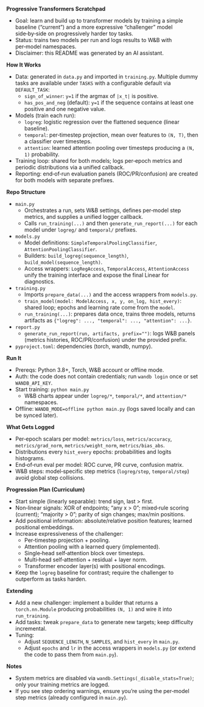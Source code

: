 **Progressive Transformers Scratchpad**

- Goal: learn and build up to transformer models by training a simple baseline (“current”) and a more expressive “challenger” model side‑by‑side on progressively harder toy tasks.
- Status: trains two models per run and logs results to W&B with per‑model namespaces.
- Disclaimer: this README was generated by an AI assistant.

**How It Works**

- Data: generated in `data.py` and imported in `training.py`. Multiple dummy tasks are available under `TASKS` with a configurable default via `DEFAULT_TASK`:
  - `sign_of_winner`: `y=1` if the argmax of `|x_t|` is positive.
  - `has_pos_and_neg` (default): `y=1` if the sequence contains at least one positive and one negative value.
- Models (train each run):
  - `logreg`: logistic regression over the flattened sequence (linear baseline).
  - `temporal`: per‑timestep projection, mean over features to `(N, T)`, then a classifier over timesteps.
  - `attention`: learned attention pooling over timesteps producing a `(N, 1)` probability.
- Training loop: shared for both models; logs per‑epoch metrics and periodic distributions via a unified callback.
- Reporting: end‑of‑run evaluation panels (ROC/PR/confusion) are created for both models with separate prefixes.

**Repo Structure**

- `main.py`
  - Orchestrates a run, sets W&B settings, defines per‑model step metrics, and supplies a unified logger callback.
  - Calls `run_training(...)` and then `generate_run_report(...)` for each model under `logreg/` and `temporal/` prefixes.
- `models.py`
  - Model definitions: `SimpleTemporalPoolingClassifier`, `AttentionPoolingClassifier`.
  - Builders: `build_logreg(sequence_length)`, `build_model(sequence_length)`.
  - Access wrappers: `LogRegAccess`, `TemporalAccess`, `AttentionAccess` unify the training interface and expose the final Linear for diagnostics.
- `training.py`
  - Imports `prepare_data(...)` and the access wrappers from `models.py`.
  - `train_model(model: ModelAccess, x, y, on_log, hist_every)`: shared loop; epochs and learning rate come from the `model`.
  - `run_training(...)`: prepares data once, trains three models, returns artifacts as `{"logreg": ..., "temporal": ..., "attention": ...}`.
- `report.py`
  - `generate_run_report(run, artifacts, prefix="")`: logs W&B panels (metrics histories, ROC/PR/confusion) under the provided prefix.
- `pyproject.toml`: dependencies (torch, wandb, numpy).

**Run It**

- Prereqs: Python 3.8+, Torch, W&B account or offline mode.
- Auth: the code does not contain credentials; run `wandb login` once or set `WANDB_API_KEY`.
- Start training: `python main.py`
  - W&B charts appear under `logreg/*`, `temporal/*`, and `attention/*` namespaces.
- Offline: `WANDB_MODE=offline python main.py` (logs saved locally and can be synced later).

**What Gets Logged**

- Per‑epoch scalars per model: `metrics/loss`, `metrics/accuracy`, `metrics/grad_norm`, `metrics/weight_norm`, `metrics/bias_abs`.
- Distributions every `hist_every` epochs: probabilities and logits histograms.
- End‑of‑run eval per model: ROC curve, PR curve, confusion matrix.
- W&B steps: model‑specific step metrics (`logreg/step`, `temporal/step`) avoid global step collisions.

**Progression Plan (Curriculum)**

- Start simple (linearly separable): trend sign, last > first.
- Non‑linear signals: XOR of endpoints; “any x > 0”; mixed‑rule scoring (current); “majority > 0”; parity of sign changes; max/min positions.
- Add positional information: absolute/relative position features; learned positional embeddings.
- Increase expressiveness of the challenger:
  - Per‑timestep projection + pooling.
  - Attention pooling with a learned query (implemented).
  - Single‑head self‑attention block over timesteps.
  - Multi‑head self‑attention + residual + layer norm.
  - Transformer encoder layer(s) with positional encodings.
- Keep the `logreg` baseline for contrast; require the challenger to outperform as tasks harden.

**Extending**

- Add a new challenger: implement a builder that returns a `torch.nn.Module` producing probabilities `(N, 1)` and wire it into `run_training`.
- Add tasks: tweak `prepare_data` to generate new targets; keep difficulty incremental.
- Tuning:
  - Adjust `SEQUENCE_LENGTH`, `N_SAMPLES`, and `hist_every` in `main.py`.
  - Adjust `epochs` and `lr` in the access wrappers in `models.py` (or extend the code to pass them from `main.py`).

**Notes**

- System metrics are disabled via `wandb.Settings(_disable_stats=True)`; only your training metrics are logged.
- If you see step ordering warnings, ensure you’re using the per‑model step metrics (already configured in `main.py`).
